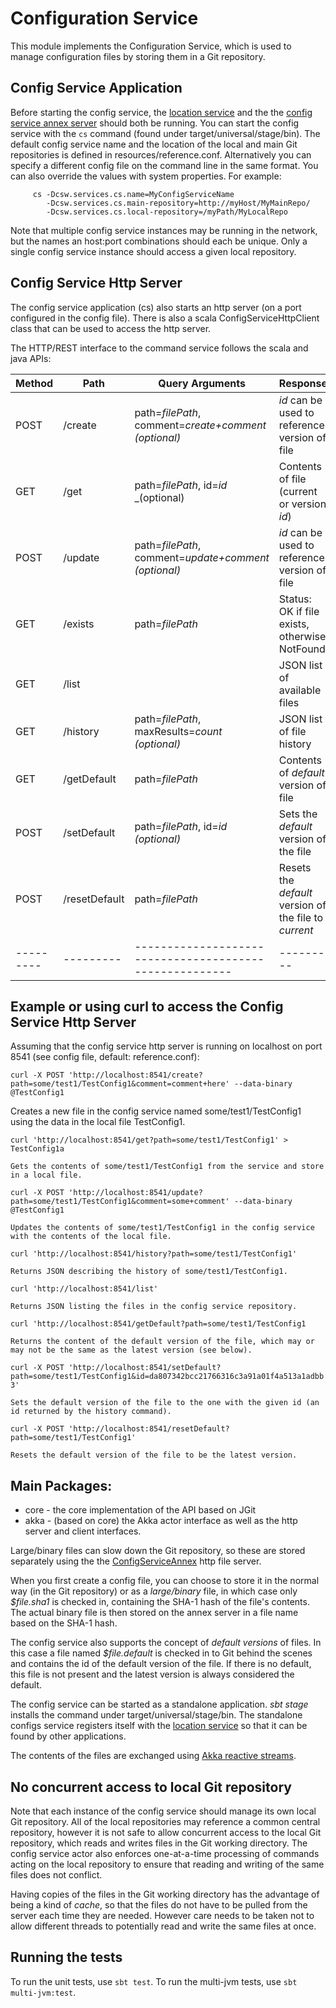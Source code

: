 Configuration Service
=====================

This module implements the Configuration Service, which is used to manage configuration
files by storing them in a Git repository.

Config Service Application
--------------------------

Before starting the config service, the [location service](../loc/README.md)
and the the [config service annex server](../apps/configServiceAnnex/README.md)
should both be running.
You can start the config service with the `cs` command (found under target/universal/stage/bin).
The default config service name and the location of the local and main Git repositories is defined in resources/reference.conf.
Alternatively you can specify a different config file on the command line in the same format.
You can also override the values with system properties. For example:

```
     cs -Dcsw.services.cs.name=MyConfigServiceName
        -Dcsw.services.cs.main-repository=http://myHost/MyMainRepo/
        -Dcsw.services.cs.local-repository=/myPath/MyLocalRepo
```

Note that multiple config service instances may be running in the network, but the names an host:port combinations should
each be unique. Only a single config service instance should access a given local repository.

Config Service Http Server
--------------------------

The config service application (cs) also starts an http server (on a port configured in the config file).
There is also a scala ConfigServiceHttpClient class that can be used to access the http server.

The HTTP/REST interface to the command service follows the scala and java APIs:

| Method | Path    | Query Arguments                                       | Response
---------|---------|-------------------------------------------------------|---------
| POST   | /create | path=_filePath_, comment=_create+comment_ _(optional)_| _id_ can be used to reference version of file
| GET    | /get    | path=_filePath_, id=_id_ _(optional)                  | Contents of file (current or version _id_)
| POST   | /update | path=_filePath_, comment=_update+comment_ _(optional)_| _id_ can be used to reference version of file
| GET    | /exists | path=_filePath_                                       | Status: OK if file exists, otherwise NotFound
| GET    | /list   |                                                       | JSON list of available files
| GET    | /history| path=_filePath_, maxResults=_count_ _(optional)_      | JSON list of file history
| GET    | /getDefault | path=_filePath_                                   | Contents of _default_ version of file
| POST   | /setDefault | path=_filePath_, id=_id_ _(optional)_             | Sets the _default_ version of the file
| POST   | /resetDefault | path=_filePath_                                 | Resets the _default_ version of the file to _current_
---------|---------|-------------------------------------------------------|---------


Example or using curl to access the Config Service Http Server
--------------------------------------------------------------

Assuming that the config service http server is running on localhost on port 8541 (see config file, default: reference.conf):

`curl -X POST 'http://localhost:8541/create?path=some/test1/TestConfig1&comment=comment+here' --data-binary @TestConfig1`

   Creates a new file in the config service named some/test1/TestConfig1 using the data in the local file TestConfig1.

`curl 'http://localhost:8541/get?path=some/test1/TestConfig1' > TestConfig1a`

    Gets the contents of some/test1/TestConfig1 from the service and store in a local file.

`curl -X POST 'http://localhost:8541/update?path=some/test1/TestConfig1&comment=some+comment' --data-binary @TestConfig1`

    Updates the contents of some/test1/TestConfig1 in the config service with the contents of the local file.

`curl 'http://localhost:8541/history?path=some/test1/TestConfig1'`

    Returns JSON describing the history of some/test1/TestConfig1.

`curl 'http://localhost:8541/list'`

    Returns JSON listing the files in the config service repository.

`curl 'http://localhost:8541/getDefault?path=some/test1/TestConfig1`

    Returns the content of the default version of the file, which may or may not be the same as the latest version (see below).

`curl -X POST 'http://localhost:8541/setDefault?path=some/test1/TestConfig1&id=da807342bcc21766316c3a91a01f4a513a1adbb3'`

    Sets the default version of the file to the one with the given id (an id returned by the history command).

`curl -X POST 'http://localhost:8541/resetDefault?path=some/test1/TestConfig1'`

    Resets the default version of the file to be the latest version.


Main Packages:
--------------

* core - the core implementation of the API based on JGit
* akka - (based on core) the Akka actor interface as well as the http server and client interfaces.

Large/binary files can slow down the Git repository, so these are stored separately using
the the [ConfigServiceAnnex](../apps/configServiceAnnex/README.md) http file server.

When you first create a config file, you can choose to store it in the normal way (in the Git repository)
or as a *large/binary* file, in which case only *$file.sha1* is checked in, containing the SHA-1 hash of the
file's contents. The actual binary file is then stored on the annex server in a file name based on the SHA-1 hash.

The config service also supports the concept of *default versions* of files. In this case a file named
*$file.default* is checked in to Git behind the scenes and contains the id of the default version of the file.
If there is no default, this file is not present and the latest version is always considered the default.

The config service can be started as a standalone application. *sbt stage* installs the command under
target/universal/stage/bin.
The standalone configs service registers itself with the [location service](../loc/README.md) so that it
can be found by other applications.

The contents of the files are exchanged using [Akka reactive streams](http://www.typesafe.com/activator/template/akka-stream-scala).

No concurrent access to local Git repository
--------------------------------------------

Note that each instance of the config service should manage its own local Git repository.
All of the local repositories may reference a common central repository, however it is not
safe to allow concurrent access to the local Git repository, which reads and writes files
in the Git working directory. The config service actor also enforces one-at-a-time processing
of commands acting on the local repository to ensure that reading and writing of the same files
does not conflict.

Having copies of the files in the Git working directory has the advantage of being a kind of *cache*,
so that the files do not have to be pulled from the server each time they are needed.
However care needs to be taken not to allow different threads to potentially read and write the
same files at once.

Running the tests
-----------------

To run the unit tests, use `sbt test`.
To run the multi-jvm tests, use `sbt multi-jvm:test`.


